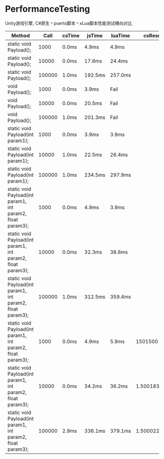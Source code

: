 # PerformanceTesting
 Unity游戏引擎, C#原生丶puerts脚本丶xLua脚本性能测试横向对比
 
 
|  Method   | Call      | csTime    | jsTime    | luaTime   | csResult  | jsResult  | luaResult |
|  ----     | ----      | ----      | ----      | ----      | ----      | ----      | ----      |
| static void Payload();       | 1000       | 0.0ms       | 4.9ms       | 4.9ms       | <null>       | <null>       | <null>       |
| static void Payload();       | 10000       | 0.0ms       | 17.6ms       | 24.4ms       | <null>       | <null>       | <null>       |
| static void Payload();       | 100000       | 1.0ms       | 192.5ms       | 257.0ms       | <null>       | <null>       | <null>       |
| void Payload();       | 1000       | 0.0ms       | 3.9ms       | Fail       | <null>       | <null>       | <null>       |
| void Payload();       | 10000       | 0.0ms       | 20.5ms       | Fail       | <null>       | <null>       | <null>       |
| void Payload();       | 100000       | 1.0ms       | 201.3ms       | Fail       | <null>       | <null>       | <null>       |
| static void Payload(int param1);       | 1000       | 0.0ms       | 3.9ms       | 3.9ms       | <null>       | <null>       | <null>       |
| static void Payload(int param1);       | 10000       | 1.0ms       | 22.5ms       | 26.4ms       | <null>       | <null>       | <null>       |
| static void Payload(int param1);       | 100000       | 1.0ms       | 234.5ms       | 297.9ms       | <null>       | <null>       | <null>       |
| static void Payload(int param1, int param2, float param3);       | 1000       | 0.0ms       | 4.9ms       | 3.9ms       | <null>       | <null>       | <null>       |
| static void Payload(int param1, int param2, float param3);       | 10000       | 0.0ms       | 32.3ms       | 38.6ms       | <null>       | <null>       | <null>       |
| static void Payload(int param1, int param2, float param3);       | 100000       | 1.0ms       | 312.5ms       | 359.4ms       | <null>       | <null>       | <null>       |
| static void Payload(int param1, int param2, float param3);       | 1000       | 0.0ms       | 4.9ms       | 5.9ms       | 1501500       | 1003000       | 1003000       |
| static void Payload(int param1, int param2, float param3);       | 10000       | 0.0ms       | 34.2ms       | 36.2ms       | 1.500183E+08       | 1.0003E+08       | 100030000       |
| static void Payload(int param1, int param2, float param3);       | 100000       | 2.9ms       | 336.1ms       | 379.1ms       | 1.500022E+10       | 1.00003E+10       | 10000300000       |
